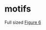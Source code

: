 # motifs

Full sized [Figure 6](https://github.com/Reed-CompBio/motifs/blob/main/Complete%20Graphlet%20%26%20Orbit%20Definitions.pdf)
